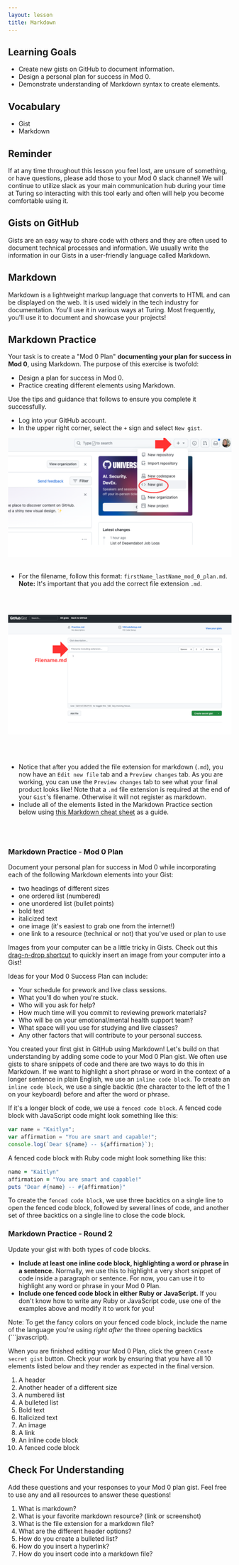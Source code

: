 ```yaml
---
layout: lesson
title: Markdown
---
```


## Learning Goals

- Create new gists on GitHub to document information.
- Design a personal plan for success in Mod 0.
- Demonstrate understanding of Markdown syntax to create elements.

## Vocabulary

- <span class="vocab">Gist</span>
- <span class="vocab">Markdown</span>

## Reminder

If at any time throughout this lesson you feel lost, are unsure of something, or have questions, please add those to your Mod 0 slack channel! We will continue to utilize slack as your main communication hub during your time at Turing so interacting with this tool early and often will help you become comfortable using it.

## Gists on GitHub

Gists are an easy way to share code with others and they are often used to document technical processes and information. We usually write the information in our <span class="vocab">Gists</span> in a user-friendly language called Markdown.

## Markdown

<span class="vocab">Markdown</span> is a lightweight markup language that converts to HTML and can be displayed on the web. It is used widely in the tech industry for documentation. You'll use it in various ways at Turing. Most frequently, you'll use it to document and showcase your projects!

## Markdown Practice

Your task is to create a "Mod 0 Plan" **documenting your plan for success in Mod 0**, using Markdown. The purpose of this exercise is twofold:
- Design a plan for success in Mod 0.
- Practice creating different elements using Markdown. 

Use the tips and guidance that follows to ensure you complete it successfully.

- Log into your GitHub account.
- In the upper right corner, select the `+` sign and select `New gist`. 

![Creating a New Gist](assets/markdown/new-gist.png)
<br/>
<br/>

- For the filename, follow this format: `firstName_lastName_mod_0_plan.md`. **Note:** It's important that you add the correct file extension `.md`.
<br/>
<br/>

![Add filename with correct format](assets/markdown/Filename.png)

<br/>
<br/>

- Notice that after you added the file extension for markdown (`.md`), you now have an `Edit new file` tab and a `Preview changes` tab. As you are working, you can use the `Preview changes` tab to see what your final product looks like! Note that a `.md` file extension is required at the end of your `Gist`'s filename. Otherwise it will not register as markdown.
- Include all of the elements listed in the Markdown Practice section below using [this Markdown cheat sheet](https://www.markdownguide.org/cheat-sheet/) as a guide.

<br/>
<br/>

<div class="s-card">
  <h3>Markdown Practice - Mod 0 Plan</h3>
  <p>Document your personal plan for success in Mod 0 while incorporating each of the following Markdown elements into your Gist:</p>
  <ul>
    <li>two headings of different sizes</li>
    <li>one ordered list (numbered)</li>
    <li>one unordered list (bullet points)</li>
    <li>bold text</li>
    <li>italicized text</li>
    <li>one image (it's easiest to grab one from the internet!)</li>
    <li>one link to a resource (technical or not) that you've used or plan to use</li>
  </ul>
  <p>Images from your computer can be a little tricky in Gists. Check out this <a href="https://www.loom.com/share/8f7ce8e2e58f42fbbcbe215288ed1386" target="blank">drag-n-drop shortcut</a> to quickly insert an image from your computer into a Gist!</p>
  <p>Ideas for your Mod 0 Success Plan can include:</p>
  <ul>
    <li>Your schedule for prework and live class sessions.</li>
    <li>What you'll do when you're stuck.</li>
    <li>Who will you ask for help?</li>
    <li>How much time will you commit to reviewing prework materials?</li>
    <li>Who will be on your emotional/mental health support team?</li>
    <li>What space will you use for studying and live classes?</li>
    <li>Any other factors that will contribute to your personal success.</li>
  </ul>
</div>

You created your first gist in GitHub using Markdown! Let's build on that understanding by adding some code to your Mod 0 Plan gist. We often use gists to share snippets of code and there are two ways to do this in Markdown. If we want to highlight a short phrase or word in the context of a longer sentence in plain English, we use an `inline code block`. To create an `inline code block`, we use a single backtic (the character to the left of the 1 on your keyboard) before and after the word or phrase. 

If it's a longer block of code, we use a `fenced code block`. A fenced code block with JavaScript code might look something like this:
```javascript
var name = "Kaitlyn";
var affirmation = "You are smart and capable!";
console.log(`Dear ${name} -- ${affirmation}`);
```

A fenced code block with Ruby code might look something like this:
```ruby
name = "Kaitlyn"
affirmation = "You are smart and capable!"
puts "Dear #{name} -- #{affirmation}"
```

To create the `fenced code block`, we use three backtics on a single line to open the fenced code block, followed by several lines of code, and another set of three backtics on a single line to close the code block.

<div class="s-card">
  <h3>Markdown Practice - Round 2</h3>
  <p>Update your gist with both types of code blocks.</p>
  <ul>
    <li><strong>Include at least one inline code block, highlighting a word or phrase in a sentence.</strong> Normally, we use this to highlight a very short snippet of code inside a paragraph or sentence. For now, you can use it to highlight any word or phrase in your Mod 0 Plan.</li>
    <li><strong>Include one fenced code block in either Ruby or JavaScript.</strong> If you don't know how to write any Ruby or JavaScript code, use one of the examples above and modify it to work for you!</li>
  </ul>
  <p>Note: To get the fancy colors on your fenced code block, include the name of the language you're using <em>right after</em> the three opening backtics (```javascript).</p>
</div>

When you are finished editing your Mod 0 Plan, click the green `Create secret gist` button. Check your work by ensuring that you have all 10 elements listed below and they render as expected in the final version.
1. A header
2. Another header of a different size
3. A numbered list
4. A bulleted list
5. Bold text
6. Italicized text
7. An image
8. A link
9. An inline code block
10. A fenced code block

## Check For Understanding

Add these questions and your responses to your Mod 0 plan gist. Feel free to use any and all resources to answer these questions! 

1. What is markdown? 
1. What is your favorite markdown resource? (link or screenshot)
1. What is the file extension for a markdown file? 
1. What are the different header options? 
1. How do you create a bulleted list?
1. How do you insert a hyperlink?
1. How do you insert code into a markdown file?